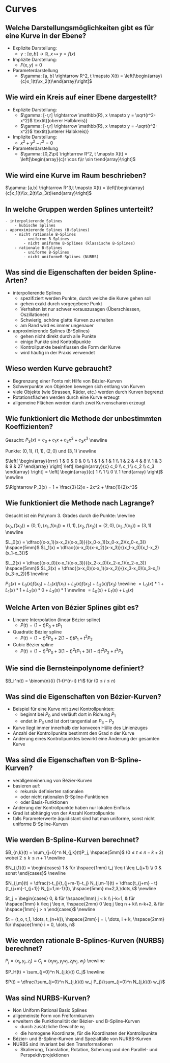 # Curves

## Welche Darstellungsmöglichkeiten gibt es für eine Kurve in der Ebene?
* Explizite Darstellung:
    * $\gamma: [a,b] \rightarrow \mathbb{R}, x \mapsto y = f(x)$
* Implizite Darstellung:
    * $F(x, y) = 0$
* Parameterdarstellung
    * $\gamma: [a, b] \rightarrow R^2, t \mapsto X(t) = \left[\begin{array}{c}x_1(t)\\x_2(t)\end{array}\right]$

## Wie wird ein Kreis auf einer Ebene dargestellt?
* Explizite Darstellung:
    * $\gamma: [-r,r] \rightarrow \mathbb{R}, x \mapsto y = \sqrt{r^2-x^2}$ \textit{(oberer Halbkreis)}
    * $\gamma: [-r,r] \rightarrow \mathbb{R}, x \mapsto y = -\sqrt{r^2-x^2}$ \textit{(unterer Halbkreis)}
* Implizite Darstellung:
    * $x^2 + y^2 - r^2 = 0$
* Parameterdarstellung
    * $\gamma: [0,2\pi] \rightarrow R^2, t \mapsto X(t) = \left[\begin{array}{c}r \cos t\\r \sin t\end{array}\right]$

## Wie wird eine Kurve im Raum beschrieben?
$\gamma: [a,b] \rightarrow R^3,t \mapsto X(t) = \left[\begin{array}{c}x_1(t)\\x_2(t)\\x_3(t)\end{array}\right]$

## In welche Gruppen werden Splines unterteilt?
```
- interpolierende Splines
    - kubische Splines
- approximierende Splines (B-Splines)
    - nicht rationale B-Splines
        - uniforme B-Splines
        - nicht uniforme B-Splines (klassische B-Splines)
    - rationale B-Splines
        - uniforme B-Splines
        - nicht uniformeB-Splines (NURBS)
```

## Was sind die Eigenschaften der beiden Spline-Arten?
* interpolierende Splines
    * spezifiziert werden Punkte, durch welche die Kurve gehen soll
    * gehen exakt durch vorgegebene Punkt
    * Verhalten ist nur schwer vorauszusagen (Überschiessen, Oszillationen)
    * Schwierig, schöne glatte Kurven zu erhalten
    * am Rand wird es immer ungenauer
* approximierende Splines (B-Splines)
    * gehen nicht direkt durch alle Punkte
    * einige Punkte sind Kontrollpunkte
    * Kontrollpunkte beeinflussen die Form der Kurve
    * wird häufig in der Praxis verwendet

## Wieso werden Kurve gebraucht?
* Begrenzung einer Fonts mit Hilfe von Bézier-Kurven
* Schwerpunkte von Objekten bewegen sich entlang von Kurven
* viele Objekte (wie Strassen, Räder, etc.) werden durch Kurven begrenzt
* Rotationsflächen werden durch eine Kurve erzeugt
* allgemeine Flächen werden durch zwei Kurvenscharen erzeugt

## Wie funktioniert die Methode der unbestimmten Koeffizienten?
Gesucht: $P_3(x) = c_0 + c_1 x + c_2 x^2 + c_3 x^3$ \newline

Punkte: $(0,1)$, $(1,1)$, $(2,0)$ und $(3,1)$ \newline

$\left[ \begin{array}{rrrr}
    1 & 0 & 0 & 0 \\
    1 & 1 & 1 & 1 \\
    1 & 2 & 4 & 8 \\
    1 & 3 & 9 & 27
\end{array} \right] 
\left[ \begin{array}{c}
    c_0 \\ c_1 \\ c_2 \\ c_3
\end{array} \right] =
\left[ \begin{array}{c}
    1 \\ 1 \\ 0 \\ 1
\end{array} \right]$ \newline

$\Rightarrow P_3(x) = 1 + \frac{3}{2}x - 2x^2 + \frac{1}{2}x^3$

## Wie funktioniert die Methode nach Lagrange?
Gesucht ist ein Polynom 3. Grades durch die Punkte: \newline

$(x_0,f(x_0)) = (0,1), (x_1,f(x_1)) = (1,1), (x_2,f(x_2)) = (2,0), (x_3,f(x_3)) = (3,1)$ \newline

$L_0(x) = \dfrac{(x-x_1)(x-x_2)(x-x_3)}{(x_0-x_1)(x_0-x_2)(x_0-x_3)} \hspace{5mm}$
$L_1(x) = \dfrac{(x-x_0)(x-x_2)(x-x_3)}{(x_1-x_0)(x_1-x_2)(x_1-x_3)}$

$L_2(x) = \dfrac{(x-x_0)(x-x_1)(x-x_3)}{(x_2-x_0)(x_2-x_1)(x_2-x_3)} \hspace{5mm}$
$L_3(x) = \dfrac{(x-x_0)(x-x_1)(x-x_2)}{(x_3-x_0)(x_3-x_1)(x_3-x_2)}$ \newline

$P_3(x) = L_0(x)f(x_0 ) + L_1 (x)f(x_1) + L_2(x)f(x_2 ) + L_3(x)f(x_3)$ \newline
$= L_0(x) * 1 + L_1 (x) * 1 + L_2 (x) * 0 + L_3 (x) * 1$ \newline
$= L_0(x) + L_1(x) + L_3(x)$

## Welche Arten von Bézier Splines gibt es?
* Lineare Interpolation (linear Bézier spline)
    * $P(t) = (1-t)P_0 + tP_1$
* Quadratic Bézier spline
    * $P(t) = (1-t)^2 P_0 + 2(1-t)tP_1 + t^2P_2$
* Cubic Bézier spline
    * $P(t) = (1-t)^3 P_0 + 3(1-t)^2 tP_1 + 3(1-t)t^2 P_2 + t^3 P_3$

## Wie sind die Bernsteinpolynome definiert?
$B_i^n(t) = \binom{n}{i} (1-t)^{n-i} t^i$ für $(0 \leq i \leq n)$

## Was sind die Eigenschaften von Bézier-Kurven?
* Beispiel für eine Kurve mit zwei Kontrollpunkten:
    * beginnt bei $P_0$ und verläuft dort in Richung $P_1$
    * endet in $P_3$ und ist dort tangential an $P_3 - P_2$
* Kurve liegt immer innerhalb der konvexen Hülle des Linienzuges
* Anzahl der Kontrollpunkte bestimmt den Grad $n$ der Kurve
* Änderung eines Kontrollpunktes bewirkt eine Änderung der gesamten Kurve

## Was sind die Eigenschaften von B-Spline-Kurven?
* verallgemeinerung von Bézier-Kurven
* basieren auf:
    * rekursiv definierten rationalen
    * oder nicht rationalen B-Spline-Funktionen
    * oder Basis-Funktionen
* Änderung der Kontrollpunkte haben nur lokalen Einfluss
* Grad ist abhängig von der Anzahl Kontrollpunkte 
* falls Parameterwerte äquidistant sind hat man uniforme, sonst nicht uniforme B-Spline-Kurven

## Wie werden B-Spline-Kurven berechnet?
$B_{n,k}(t) = \sum_{j=0}^n N_{j,k}(t)P_j, \hspace{5mm}$
$(0 \leq t \leq n - k + 2)$ wobei $2 \leq k \leq n + 1$ \newline

$N_{j,1}(t) = \begin{cases}
    1 & für \hspace{1mm} t_j \leq t \leq t_{j+1} \\
    0 & sonst
\end{cases}$ \newline

$N_{j,m}(t) = \dfrac{t-t_j}{t_{j+m-1}-t_j} N_{j,m-1}(t) + 
\dfrac{t_{j+m} - t}{t_{j+m}-t_{j+1}} N_{j+1,m-1}(t), \hspace{5mm} m=2,3,\dots,k$ \newline

$t_j = \begin{cases}
    0, & für \hspace{1mm} j < k \\
    j-k+1, & für \hspace{1mm} k \leq j \leq n, \hspace{2mm} 0 \leq j \leq n + k\\
    n-k+2, & für \hspace{1mm} j > n
\end{cases}$ \newline

$t = (t_o, t_1, \dots, t_{n+k}), \hspace{2mm} j = i, \dots, i + k, \hspace{2mm} für \hspace{1mm} i = 0, \dots, n$

## Wie werden rationale B-Splines-Kurven (NURBS) berechnet?
$P_j = (x_j, y_j, z_j) \equiv C_j = (x_j w_j, y_j w_j, z_j w_j, w_j)$ \newline

$P_H(t) = \sum_{j=0}^n N_{j,k}(t) C_j$ \newline

$P(t) = \dfrac{\sum_{j=0}^n N_{j,k}(t) w_j P_j}{\sum_{j=0}^n N_{j,k}(t) w_j}$

## Was sind NURBS-Kurven?
* Non Uniform Rational Basic Splines
* allgemeinste Form von Freiformkurven
* erweitern die Funktionalität der Bézier- und B-Spline-Kurven
    * durch zusätzliche Gewichte $w_i$
    * die homogene Koordinate, für die Koordinaten der Kontrollpunkte
* Bézier- und B-Spline-Kurven sind Spezialfälle von NURBS-Kurven
* NURBS sind invariant bei den Transformationen 
    * Skalierung, Translation, Rotation, Scherung und den Parallel- und Perspektivprojektionen

